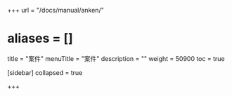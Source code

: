 +++
url = "/docs/manual/anken/"
# aliases = []
title = "案件"
menuTitle = "案件"
description = ""
weight = 50900
toc = true

[sidebar]
collapsed = true

+++
